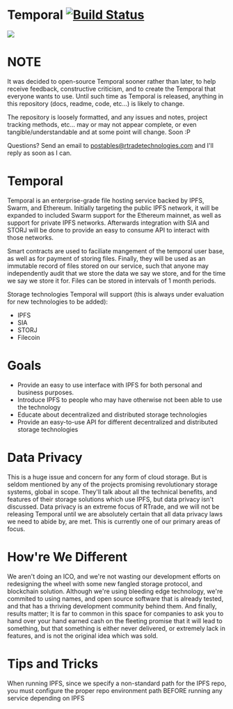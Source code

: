 # Temporal [![Build Status](https://travis-ci.com/RTradeLtd/Temporal.svg?token=gDSF5EBqJK8E2W8NbsUS&branch=master)](https://travis-ci.com/RTradeLtd/Temporal)


![](https://i.imgflip.com/29m9ch.jpg)


# NOTE

It was decided to open-source Temporal sooner rather than later, to help receive feedback, constructive criticism, and to create the Temporal that everyone wants to use.
Until such time as Temporal is released, anything in this repository (docs, readme, code, etc...) is likely to change. 

The repository is loosely formatted, and any issues and notes, project tracking methods, etc... may or may not appear complete, or even tangible/understandable and at some point will change. Soon :P


Questions? Send an email to postables@rtradetechnologies.com and I'll reply as soon as I can.

# Temporal

Temporal is an enterprise-grade file hosting service backed by IPFS, Swarm, and Ethereum. Initially targeting the public IPFS network, it will be expanded to included Swarm support for the Ethereum mainnet, as well as support for private IPFS networks. Afterwards integration with SIA and STORJ will be done to provide an easy to consume API to interact with those networks.

Smart contracts are used to faciliate mangement of the temporal user base, as well as for payment of storing files. Finally, they will be used as an immutable record of files stored on our service, such that anyone may independently audit that we store the data we say we store, and for the time we say we store it for. Files can be stored in intervals of 1 month periods.

Storage technologies Temporal will support (this is always under evaluation for new technologies to be added):
* IPFS
* SIA
* STORJ
* Filecoin

# Goals

* Provide an easy to use interface with IPFS for both personal and business purposes.
* Introduce IPFS to people who may have otherwise not been able to use the technology
* Educate about decentralized and distributed storage technologies
* Provide an easy-to-use API for different decentralized and distributed storage technologies

# Data Privacy

This is a huge issue and concern for any form of cloud storage. But is seldom mentioned by any of the projects promising revolutionary storage systems, global in scope. They'll talk about all the technical benefits, and features of their storage solutions which use IPFS, but data privacy isn't discussed. Data privacy is an extreme focus of RTrade, and we will not be releasing Temporal until we are absolutely certain that all data privacy laws we need to abide by, are met. This is currently one of our primary areas of focus.

# How're We Different

We aren't doing an ICO,  and we're not wasting our development efforts on redesigning the wheel with some new fangled storage protocol, and blockchain solution. Although we're using bleeding edge technology, we're commited to using names, and open source software that is already tested, and that has a thriving development community behind them. And finally, results matter; It is far to common in this space for companies to ask you to hand over your hand earned cash on the fleeting promise that it will lead to something, but that something is either never delivered, or extremely lack in features, and is not the original idea which was sold.


# Tips and Tricks

When running IPFS, since we specify a non-standard path for the IPFS repo, you must configure the proper repo environment path BEFORE running any service depending on IPFS